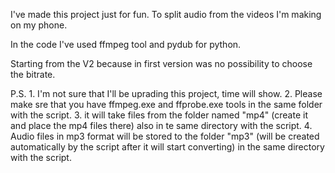 I've made this project just for fun. To split audio from the videos I'm making on my phone.

In the code I've used ffmpeg tool and pydub for python.

Starting from the V2 because in first version was no possibility to choose the bitrate.

P.S. 1. I'm not sure that I'll be uprading this project, time will show.
     2. Please make sre that you have ffmpeg.exe and ffprobe.exe tools in the same folder with the script.
     3. it will take files from the folder named "mp4" (create it and place the mp4 files there) also in te same directory with the script.
     4. Audio files in mp3 format will be stored to the folder "mp3" (will be created automatically by the script after it will start converting) in the same directory with the script.
